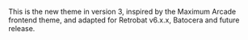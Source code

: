 This is the new theme in version 3,  inspired by the Maximum Arcade frontend theme, and adapted for Retrobat v6.x.x, Batocera and future release.
